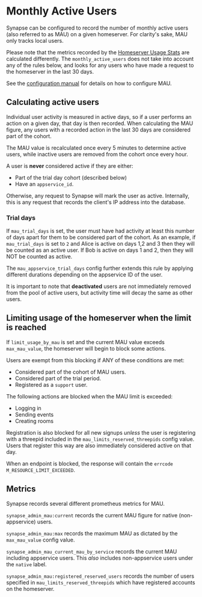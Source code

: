 Monthly Active Users
====================

Synapse can be configured to record the number of monthly active users (also referred to as MAU) on a given homeserver.
For clarity's sake, MAU only tracks local users.

Please note that the metrics recorded by the [Homeserver Usage Stats](/usage/administration/monitoriing/reporting_homeserver_usage_statistics)
are calculated differently. The `monthly_active_users` does not take into account any of the rules below, and looks for any users 
who have made a request to the homeserver in the last 30 days.

See the [configuration manual](/usage/configuration/config_documentation.html#limit_usage_by_mau) for details on how to configure MAU.


## Calculating active users

Individual user activity is measured in active days, so if a user performs an action on a given day, that day is then recorded. When
calculating the MAU figure, any users with a recorded action in the last 30 days are considered part of the cohort.

The MAU value is recalculated once every 5 minutes to determine active users, while inactive users are removed from the cohort once every hour.

A user is **never** considered active if they are either:
 - Part of the trial day cohort (described below)
 - Have an `appservice_id`.


Otherwise, any request to Synapse will mark the user as active. Internally, this is any request that records
the client's IP address into the database.

### Trial days


If `mau_trial_days` is set, the user must have had activity at least this number of days apart for them to be considered part of the cohort.
As an example, if `mau_trial_days` is set to `2` and Alice is active on days 1,2 and 3 then they will be counted as an active user. If Bob
is active on days 1 and 2, then they will NOT be counted as active.

The `mau_appservice_trial_days` config further extends this rule by applying different durations depending on the appservice ID of the user.

It is important to note that **deactivated** users are not immediately removed from
the pool of active users, but activity time will decay the same as other users.

## Limiting usage of the homeserver when the limit is reached

If `limit_usage_by_mau` is set and the current MAU value exceeds `max_mau_value`, the 
homeserver will begin to block some actions.

Users are exempt from this blocking if ANY of these conditions are met:
  - Considered part of the cohort of MAU users.
  - Considered part of the trial period.
  - Registered as a `support` user. 

The following actions are blocked when the MAU limit is exceeded:
  - Logging in
  - Sending events
  - Creating rooms

Registration is also blocked for all new signups *unless* the user is registering with a threepid
included in the `mau_limits_reserved_threepids` config value. Users that register this way are also
immediately considered active on that day.

When an endpoint is blocked, the response will contain the `errcode` `M_RESOURCE_LIMIT_EXCEEDED`.


## Metrics

Synapse records several different prometheus metrics for MAU.

`synapse_admin_mau:current` records the current MAU figure for native (non-appservice) users.

`synapse_admin_mau:max` records the maximum MAU as dictated by the `max_mau_value` config value.

`synapse_admin_mau_current_mau_by_service` records the current MAU including appservice users. This *also*
includes non-appservice users under the `native` label.

`synapse_admin_mau:registered_reserved_users` records the number of users specified in `mau_limits_reserved_threepids` which have
registered accounts on the homeserver.
